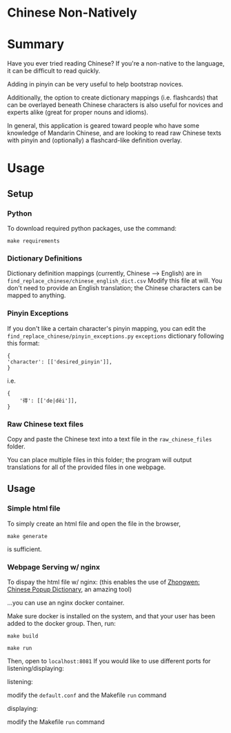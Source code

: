 # Chinese Non-Natively

# Summary
Have you ever tried reading Chinese?
If you're a non-native to the language, it can be difficult to read quickly.

Adding in pinyin can be very useful to help bootstrap novices.

Additionally, the option to create dictionary mappings (i.e. flashcards) that can be
overlayed beneath Chinese characters is also useful for novices and experts alike (great for proper nouns and idioms).

In general, this application is geared toward people who have some knowledge of Mandarin Chinese, 
and are looking to read raw Chinese texts with pinyin and (optionally) a flashcard-like definition overlay.

# Usage
## Setup
### Python
To download required python packages, use the command:

`make requirements`

### Dictionary Definitions
Dictionary definition mappings (currently, Chinese --> English) are in `find_replace_chinese/chinese_english_dict.csv`
Modify this file at will. You don't need to provide an English translation; the Chinese characters can be mapped to anything.

### Pinyin Exceptions
If you don't like a certain character's pinyin mapping, you can edit the `find_replace_chinese/pinyin_exceptions.py`
`exceptions` dictionary following this format:
```
{
'character': [['desired_pinyin']],
}
```

i.e.

```
{
    '得': [['de|děi']],
}
```

### Raw Chinese text files
Copy and paste the Chinese text into a text file in the `raw_chinese_files` folder.

You can place multiple files in this folder; the program will output translations for all of the provided files in one webpage.

## Usage
### Simple html file
To simply create an html file and open the file in the browser,

`make generate`

is sufficient.

### Webpage Serving w/ nginx
To dispay the html file w/ nginx:
(this enables the use of [Zhongwen: Chinese Popup Dictionary](https://chrome.google.com/webstore/detail/zhongwen-chinese-english/kkmlkkjojmombglmlpbpapmhcaljjkde), an amazing tool)

...you can use an nginx docker container.

Make sure docker is installed on the system, and that your user has been added to the docker group.
Then, run:

`make build`

`make run`

Then, open to `localhost:8081`
If you would like to use different ports for listening/displaying:

listening:

modify the `default.conf` and the Makefile `run` command

displaying:

modify the Makefile `run` command
